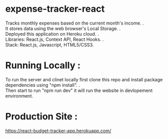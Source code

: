 # expense-tracker-react

Tracks monthly expenses based on the current month's income. .\
It stores data using the web browser's Local Storage. .\
Deployed this application on Heroku cloud. .\
Libraries: React.js, Context API, React Hooks. .\
Stack: React.js, Javascript, HTML5/CSS3. 

# Running Locally :

To run the server and clinet locally first clone this repo and install package dependencies using "npm install". .\
Then start to run "npm run dev" it will run the website in devlopement environment.

# Production Site :

https://react-budget-tracker-app.herokuapp.com/
